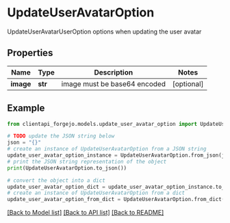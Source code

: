 # UpdateUserAvatarOption

UpdateUserAvatarUserOption options when updating the user avatar

## Properties

Name | Type | Description | Notes
------------ | ------------- | ------------- | -------------
**image** | **str** | image must be base64 encoded | [optional] 

## Example

```python
from clientapi_forgejo.models.update_user_avatar_option import UpdateUserAvatarOption

# TODO update the JSON string below
json = "{}"
# create an instance of UpdateUserAvatarOption from a JSON string
update_user_avatar_option_instance = UpdateUserAvatarOption.from_json(json)
# print the JSON string representation of the object
print(UpdateUserAvatarOption.to_json())

# convert the object into a dict
update_user_avatar_option_dict = update_user_avatar_option_instance.to_dict()
# create an instance of UpdateUserAvatarOption from a dict
update_user_avatar_option_from_dict = UpdateUserAvatarOption.from_dict(update_user_avatar_option_dict)
```
[[Back to Model list]](../README.md#documentation-for-models) [[Back to API list]](../README.md#documentation-for-api-endpoints) [[Back to README]](../README.md)


